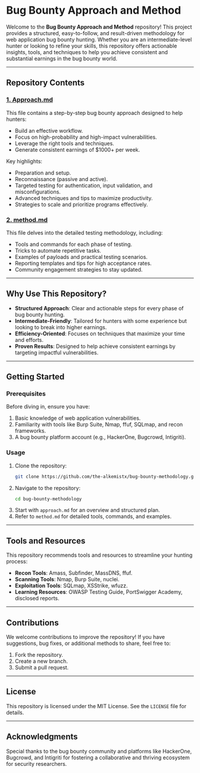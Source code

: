 # Bug Bounty Approach and Method

Welcome to the **Bug Bounty Approach and Method** repository! This project provides a structured, easy-to-follow, and result-driven methodology for web application bug bounty hunting. Whether you are an intermediate-level hunter or looking to refine your skills, this repository offers actionable insights, tools, and techniques to help you achieve consistent and substantial earnings in the bug bounty world.

---

## Repository Contents

### [**1. Approach.md**](https://github.com/the-alkemistx/Bug-Bounty-Methodology/blob/main/Approach.md)
This file contains a step-by-step bug bounty approach designed to help hunters:
- Build an effective workflow.
- Focus on high-probability and high-impact vulnerabilities.
- Leverage the right tools and techniques.
- Generate consistent earnings of $1000+ per week.

Key highlights:
- Preparation and setup.
- Reconnaissance (passive and active).
- Targeted testing for authentication, input validation, and misconfigurations.
- Advanced techniques and tips to maximize productivity.
- Strategies to scale and prioritize programs effectively.

### [**2. method.md**](https://github.com/the-alkemistx/Bug-Bounty-Methodology/blob/main/Method.md)
This file delves into the detailed testing methodology, including:
- Tools and commands for each phase of testing.
- Tricks to automate repetitive tasks.
- Examples of payloads and practical testing scenarios.
- Reporting templates and tips for high acceptance rates.
- Community engagement strategies to stay updated.

---

## Why Use This Repository?
- **Structured Approach**: Clear and actionable steps for every phase of bug bounty hunting.
- **Intermediate-Friendly**: Tailored for hunters with some experience but looking to break into higher earnings.
- **Efficiency-Oriented**: Focuses on techniques that maximize your time and efforts.
- **Proven Results**: Designed to help achieve consistent earnings by targeting impactful vulnerabilities.

---

## Getting Started

### **Prerequisites**
Before diving in, ensure you have:
1. Basic knowledge of web application vulnerabilities.
2. Familiarity with tools like Burp Suite, Nmap, ffuf, SQLmap, and recon frameworks.
3. A bug bounty platform account (e.g., HackerOne, Bugcrowd, Intigriti).

### **Usage**
1. Clone the repository:
   ```bash
   git clone https://github.com/the-alkemistx/bug-bounty-methodology.git
   ```
2. Navigate to the repository:
   ```bash
   cd bug-bounty-methodology
   ```
3. Start with `approach.md` for an overview and structured plan.
4. Refer to `method.md` for detailed tools, commands, and examples.

---

## Tools and Resources

This repository recommends tools and resources to streamline your hunting process:
- **Recon Tools**: Amass, Subfinder, MassDNS, ffuf.
- **Scanning Tools**: Nmap, Burp Suite, nuclei.
- **Exploitation Tools**: SQLmap, XSStrike, wfuzz.
- **Learning Resources**: OWASP Testing Guide, PortSwigger Academy, disclosed reports.

---

## Contributions

We welcome contributions to improve the repository! If you have suggestions, bug fixes, or additional methods to share, feel free to:
1. Fork the repository.
2. Create a new branch.
3. Submit a pull request.

---

## License

This repository is licensed under the MIT License. See the `LICENSE` file for details.

---

## Acknowledgments

Special thanks to the bug bounty community and platforms like HackerOne, Bugcrowd, and Intigriti for fostering a collaborative and thriving ecosystem for security researchers.

